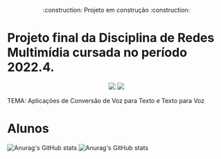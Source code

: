 <p align="center">
  :construction: Projeto em construção :construction:
</p>

# Projeto final da Disciplina de Redes Multimídia cursada no período 2022.4.
<p align="center">
  <img src="https://img.shields.io/badge/-GitHub-05122A?style=flat&logo=github" />
  <img src="https://img.shields.io/badge/-Visual%20Studio%20Code-05122A?style=flat&logo=visual-studio-code&logoColor=007ACC" />
</p>


TEMA: Aplicações de Conversão de Voz para Texto e Texto para Voz

# Alunos
![Anurag's GitHub stats](https://github-readme-stats.vercel.app/api?username=JonathanSaless&show_icons=true&theme=radical)
![Anurag's GitHub stats](https://github-readme-stats.vercel.app/api?username=toBraga&show_icons=true&theme=radical)
